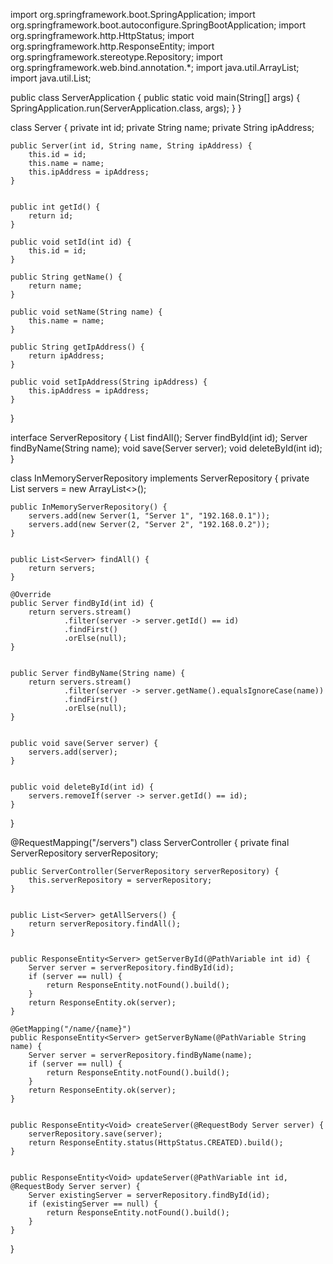 import org.springframework.boot.SpringApplication;
import org.springframework.boot.autoconfigure.SpringBootApplication;
import org.springframework.http.HttpStatus;
import org.springframework.http.ResponseEntity;
import org.springframework.stereotype.Repository;
import org.springframework.web.bind.annotation.*;
import java.util.ArrayList;
import java.util.List;


public class ServerApplication {
    public static void main(String[] args) {
        SpringApplication.run(ServerApplication.class, args);
    }
}

class Server {
    private int id;
    private String name;
    private String ipAddress;

    public Server(int id, String name, String ipAddress) {
        this.id = id;
        this.name = name;
        this.ipAddress = ipAddress;
    }

    
    public int getId() {
        return id;
    }

    public void setId(int id) {
        this.id = id;
    }

    public String getName() {
        return name;
    }

    public void setName(String name) {
        this.name = name;
    }

    public String getIpAddress() {
        return ipAddress;
    }

    public void setIpAddress(String ipAddress) {
        this.ipAddress = ipAddress;
    }
}

interface ServerRepository {
    List<Server> findAll();
    Server findById(int id);
    Server findByName(String name);
    void save(Server server);
    void deleteById(int id);
}


class InMemoryServerRepository implements ServerRepository {
    private List<Server> servers = new ArrayList<>();

    public InMemoryServerRepository() {
        servers.add(new Server(1, "Server 1", "192.168.0.1"));
        servers.add(new Server(2, "Server 2", "192.168.0.2"));
    }

    
    public List<Server> findAll() {
        return servers;
    }

    @Override
    public Server findById(int id) {
        return servers.stream()
                .filter(server -> server.getId() == id)
                .findFirst()
                .orElse(null);
    }

    
    public Server findByName(String name) {
        return servers.stream()
                .filter(server -> server.getName().equalsIgnoreCase(name))
                .findFirst()
                .orElse(null);
    }

    
    public void save(Server server) {
        servers.add(server);
    }

    
    public void deleteById(int id) {
        servers.removeIf(server -> server.getId() == id);
    }
}


@RequestMapping("/servers")
class ServerController {
    private final ServerRepository serverRepository;

    public ServerController(ServerRepository serverRepository) {
        this.serverRepository = serverRepository;
    }

    
    public List<Server> getAllServers() {
        return serverRepository.findAll();
    }

    
    public ResponseEntity<Server> getServerById(@PathVariable int id) {
        Server server = serverRepository.findById(id);
        if (server == null) {
            return ResponseEntity.notFound().build();
        }
        return ResponseEntity.ok(server);
    }

    @GetMapping("/name/{name}")
    public ResponseEntity<Server> getServerByName(@PathVariable String name) {
        Server server = serverRepository.findByName(name);
        if (server == null) {
            return ResponseEntity.notFound().build();
        }
        return ResponseEntity.ok(server);
    }

    
    public ResponseEntity<Void> createServer(@RequestBody Server server) {
        serverRepository.save(server);
        return ResponseEntity.status(HttpStatus.CREATED).build();
    }

    
    public ResponseEntity<Void> updateServer(@PathVariable int id, @RequestBody Server server) {
        Server existingServer = serverRepository.findById(id);
        if (existingServer == null) {
            return ResponseEntity.notFound().build();
        }
    }
}   
